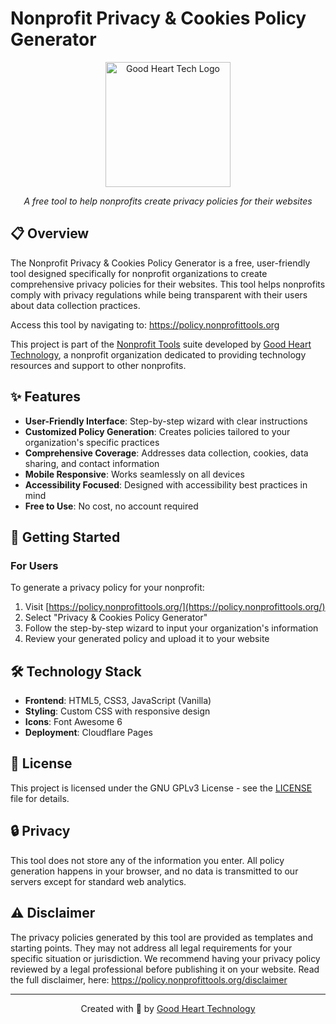 # Nonprofit Privacy & Cookies Policy Generator

<div align="center">
  <img src="https://graphics.goodhearttech.org/GHT-AllWhiteLogo-phishsite.png" alt="Good Heart Tech Logo" width="200">
  <p><em>A free tool to help nonprofits create privacy policies for their websites</em></p>
</div>

## 📋 Overview

The Nonprofit Privacy & Cookies Policy Generator is a free, user-friendly tool designed specifically for nonprofit organizations to create comprehensive privacy policies for their websites. This tool helps nonprofits comply with privacy regulations while being transparent with their users about data collection practices.

Access this tool by navigating to: https://policy.nonprofittools.org

This project is part of the [Nonprofit Tools](https://nonprofittools.org/) suite developed by [Good Heart Technology](https://goodhearttech.org/), a nonprofit organization dedicated to providing technology resources and support to other nonprofits.

## ✨ Features

- **User-Friendly Interface**: Step-by-step wizard with clear instructions
- **Customized Policy Generation**: Creates policies tailored to your organization's specific practices
- **Comprehensive Coverage**: Addresses data collection, cookies, data sharing, and contact information
- **Mobile Responsive**: Works seamlessly on all devices
- **Accessibility Focused**: Designed with accessibility best practices in mind
- **Free to Use**: No cost, no account required

## 🚀 Getting Started

### For Users

To generate a privacy policy for your nonprofit:

1. Visit [https://policy.nonprofittools.org/](https://policy.nonprofittools.org/)
2. Select "Privacy & Cookies Policy Generator"
3. Follow the step-by-step wizard to input your organization's information
4. Review your generated policy and upload it to your website

## 🛠️ Technology Stack

- **Frontend**: HTML5, CSS3, JavaScript (Vanilla)
- **Styling**: Custom CSS with responsive design
- **Icons**: Font Awesome 6
- **Deployment**: Cloudflare Pages


## 📄 License

This project is licensed under the GNU GPLv3 License - see the [LICENSE](LICENSE) file for details.

## 🔒 Privacy

This tool does not store any of the information you enter. All policy generation happens in your browser, and no data is transmitted to our servers except for standard web analytics.

## ⚠️ Disclaimer

The privacy policies generated by this tool are provided as templates and starting points. They may not address all legal requirements for your specific situation or jurisdiction. We recommend having your privacy policy reviewed by a legal professional before publishing it on your website. Read the full disclaimer, here: https://policy.nonprofittools.org/disclaimer

---

<div align="center">
  <p>Created with 💜 by <a href="https://goodhearttech.org/">Good Heart Technology</a></p>
</div>

